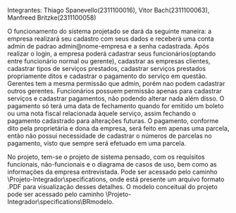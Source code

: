 Integrantes: Thiago Spanevello(2311100016), Vitor Bach(2311100063), Manfreed Britzke(2311100058)

O funcionamento do sistema projetado se dará da seguinte maneira: a empresa realizará seu cadastro com seus dados e receberá uma conta admin de padrao admin@nome-empresa e a senha cadastrada. Após realizar o login, a empresa poderá cadastrar seus funcionários(optando entre funcionário normal ou gerente), cadastrar as empresas clientes, cadastrar tipos de serviços prestados, cadastrar serviços prestados propriamente ditos e cadastrar o pagamento do serviço em questão. Gerentes tem a mesma permissão que admin, porém nao podem cadastrar outros gerentes. Funcionários possuem permissão apenas para cadastrar serviços e cadastrar pagamentos, não podendo alterar nada além disso. O pagamento só terá uma data de fechamento quando for emitido um boleto ou uma nota fiscal relacionada àquele serviço, assim fechando o pagamento cadastrado para alterações futuras. O pagamento, conforme dito pela proprietária e dona da empresa, será feito em apenas uma parcela, então não possui necessidade de cadastrar o números de parcelas no pagamento, visto que sempre será efetuado em uma parcela.

No projeto, tem-se o projeto de sistema pensado, com os requisitos funcionais, não-funcionais e o diagrama de casos de uso, bem como as informações da empresa entrevistada.
Pode ser acessado pelo caminho \Projeto-Integrador\specifications, onde está presente um arquivo formato .PDF para visualização desses detalhes.
O modelo conceitual do projeto pode ser acessado pelo caminho \Projeto-Integrador\specifications\BRmodelo.